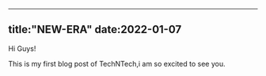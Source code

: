 
---
title:"NEW-ERA"
date:2022-01-07
---

Hi Guys!

This is my first blog post of TechNTech,i am so excited to see you.
